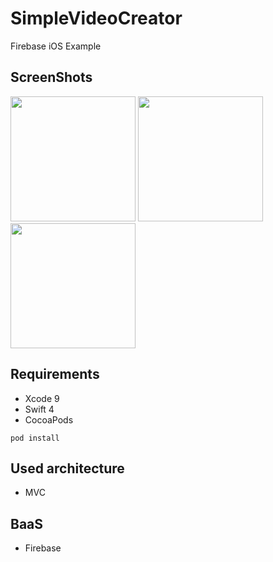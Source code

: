 SimpleVideoCreator
==================
Firebase iOS Example

ScreenShots
-----------
<div>
  <img src="https://user-images.githubusercontent.com/20268356/51825017-dd5e2080-22b1-11e9-9170-15be0ee2c2f5.jpeg" width="200">
  <img src="https://user-images.githubusercontent.com/20268356/51825018-dd5e2080-22b1-11e9-834b-8b89ad0b7190.jpeg" width="200">
  <img src="https://user-images.githubusercontent.com/20268356/51825019-dd5e2080-22b1-11e9-9089-a0d335b8bc95.jpeg" width="200">
</div>


Requirements
------------
- Xcode 9
- Swift 4
- CocoaPods
```
pod install
```

Used architecture
-----------------
- MVC


BaaS
----
- Firebase
